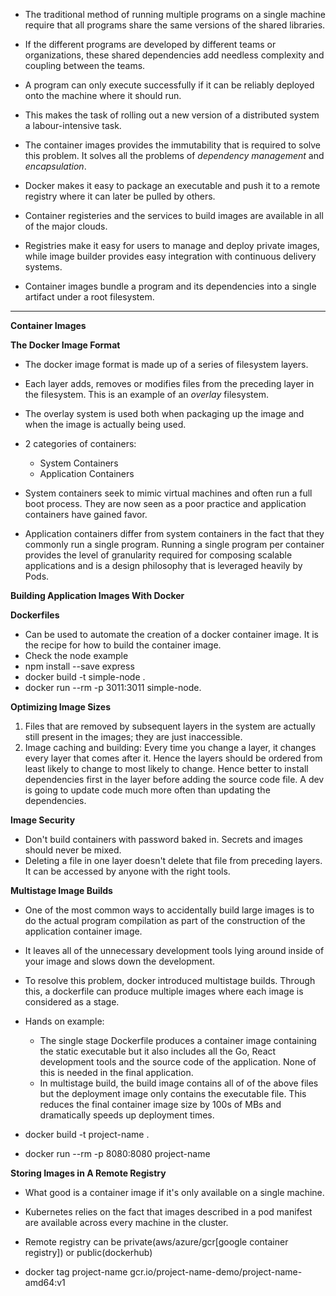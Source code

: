 * The traditional method of running multiple programs on a single machine require that all programs share the same versions of the shared libraries.
* If the different programs are developed by different teams or organizations, these shared dependencies add needless complexity and coupling between the teams.
* A program can only execute successfully if it can be reliably deployed onto the machine where it should run.
* This makes the task of rolling out a new version of a distributed system a labour-intensive task.

* The container images provides the immutability that is required to solve this problem. It solves all the problems of *dependency management* and *encapsulation*.

* Docker makes it easy to package an executable and push it to a remote registry where it can later be pulled by others.
* Container registeries and the services to build images are available in all of the major clouds.
* Registries make it easy for users to manage and deploy private images, while image builder provides easy integration with continuous delivery systems.

* Container images bundle a program and its dependencies into a single artifact under a root filesystem.

************************************************************************************

**Container Images**

**The Docker Image Format**
* The docker image format is made up of a series of filesystem layers.
* Each layer adds, removes or modifies files from the preceding layer in the filesystem. This is an example of an *overlay* filesystem.
* The overlay system is used both when packaging up the image and when the image is actually being used.

* 2 categories of containers:
    * System Containers
    * Application Containers

* System containers seek to mimic virtual machines and often run a full boot process. They are now seen as a poor practice and application containers have gained favor.
* Application containers differ from system containers in the fact that they commonly run a single program. Running a single program per container provides the level of granularity required for composing scalable applications and is a design philosophy that is leveraged heavily by Pods.

**Building Application Images With Docker**

**Dockerfiles**
* Can be used to automate the creation of a docker container image. It is the recipe for how to build the container image.
* Check the node example
* npm install --save express
* docker build -t simple-node .
* docker run --rm -p 3011:3011 simple-node.

**Optimizing Image Sizes**
1. Files that are removed by subsequent layers in the system are actually still present in the images; they are just inaccessible.
2. Image caching and building: Every time you change a layer, it changes every layer that comes after it.
Hence the layers should be ordered from least likely to change to most likely to change. Hence better to install dependencies first in the layer before adding the source code file. A dev is going to update code much more often than updating the dependencies. 

**Image Security**
* Don't build containers with password baked in. Secrets and images should never be mixed.
* Deleting a file in one layer doesn't delete that file from preceding layers. It can be accessed by anyone with the right tools.

**Multistage Image Builds**
* One of the most common ways to accidentally build large images is to do the actual program compilation as part of the construction of the application container image.
* It leaves all of the unnecessary development tools lying around inside of your image and slows down the development.

* To resolve this problem, docker introduced multistage builds. Through this, a dockerfile can produce multiple images where each image is considered as a stage.

* Hands on example:
    * The single stage Dockerfile produces a container image containing the static executable but it also includes all the Go, React development tools and the source code of the application. None of this is needed in the final application. 
    * In multistage build, the build image contains all of of the above files but the deployment image only contains the executable file. This reduces the final container image size by 100s of MBs and dramatically speeds up deployment times.
* docker build -t project-name .
* docker run --rm -p 8080:8080 project-name

**Storing Images in A Remote Registry**
* What good is a container image if it's only available on a single machine.

* Kubernetes relies on the fact that images described in a pod manifest are available across every machine in the cluster.

* Remote registry can be private(aws/azure/gcr[google container registry]) or public(dockerhub)

* docker tag project-name gcr.io/project-name-demo/project-name-amd64:v1